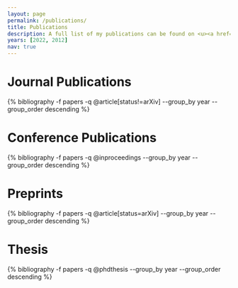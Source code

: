 ```yaml
---
layout: page
permalink: /publications/
title: Publications
description: A full list of my publications can be found on <u><a href="https://scholar.google.com/citations?user=CbH_SlcAAAAJ&hl=en" target="\_blank">Google Scholar</a></u> and <u><a href="https://dblp.org/pid/148/1926.html" target="\_blank">dblp</a></u>. <!-- <br> Authors with an underscore "_" are students/scholars mentored by me.--> <br><u><a href="#journal">Journal Publications,</a></u> <u><a href="#conference">Conference Publications,</a></u> <u><a href="#preprint">Preprints</a></u>.
years: [2022, 2012]
nav: true
---
```


<div class="publications">

<a id="journal"><h1 class="bibliography">Journal Publications</h1></a>

{% bibliography -f papers -q @article[status!=arXiv] --group_by year --group_order descending %}

<a id="conference"><h1 class="bibliography">Conference Publications</h1></a>

{% bibliography -f papers -q @inproceedings --group_by year --group_order descending %}

<a id="preprint"><h1 class="bibliography">Preprints</h1></a>

{% bibliography -f papers -q @article[status=arXiv] --group_by year --group_order descending %}

<h1 class="bibliography">Thesis</h1>

{% bibliography -f papers -q @phdthesis --group_by year --group_order descending %}



</div>
